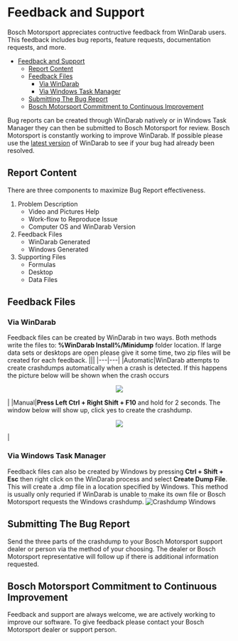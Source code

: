 # Feedback and Support

Bosch Motorsport appreciates contructive feedback from WinDarab users. This feedback includes bug reports, feature requests, documentation requests, and more.

- [Feedback and Support](#feedback-and-support)
  - [Report Content](#report-content)
  - [Feedback Files](#feedback-files)
    - [Via WinDarab](#via-windarab)
    - [Via Windows Task Manager](#via-windows-task-manager)
  - [Submitting The Bug Report](#submitting-the-bug-report)
  - [Bosch Motorsport Commitment to Continuous Improvement](#bosch-motorsport-commitment-to-continuous-improvement)

Bug reports can be created through WinDarab natively or in Windows Task Manager they can then be submitted to Bosch Motorsport for review. Bosch Motorsport is constantly working to improve WinDarab. If possible please use the [latest version](../../Releases) of WinDarab to see if your bug had already been resolved.

## Report Content

There are three components to maximize Bug Report effectiveness.

1. Problem Description
    - Video and Pictures Help
    - Work-flow to Reproduce Issue
    - Computer OS and WinDarab Version
2. Feedback Files
    - WinDarab Generated
    - Windows Generated
3. Supporting Files
    - Formulas
    - Desktop
    - Data Files

## Feedback Files

### Via WinDarab

Feedback files can be created by WinDarab in two ways. Both methods write the files to: **%WinDarab Install%/Minidump** folder location. If large data sets or desktops are open please give it some time, two zip files will be created for each feedback.
|||
|---|---|
|Automatic|WinDarab attempts to create crashdumps automatically when a crash is detected. If this happens the picture below will be shown when the crash occurs<br><p align="center"><img src="images/Feedback Crashdump Notice.jpg"></p>|
|Manual|**Press Left Ctrl + Right Shift + F10** and hold for 2 seconds. The window below will show up, click yes to create the crashdump.<br><p align="center"><img src="images/Feedback Crashdump Manual.jpg">
</p>|

### Via Windows Task Manager

Feedback files can also be created by Windows by pressing **Ctrl + Shift + Esc** then right click on the WinDarab process and select **Create Dump File**. This will create a .dmp file in a location specified by Windows. This method is usually only requried if WinDarab is unable to make its own file or Bosch Motorsport requests the Windows crashdump.
    ![Crashdump Windows](images/Feedback&#32;Windows&#32;Dump.jpg)

## Submitting The Bug Report

Send the three parts of the crashdump to your Bosch Motorsport support dealer or person via the method of your choosing. The dealer or Bosch Motorsport representative will follow up if there is additional information requested.

## Bosch Motorsport Commitment to Continuous Improvement

Feedback and support are always welcome, we are actively working to improve our software. To give feedback please contact your Bosch Motorsport dealer or support person.
